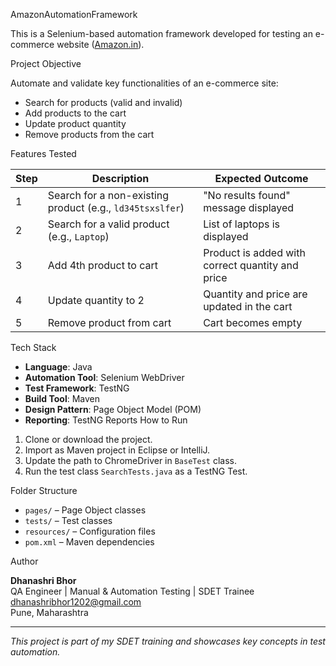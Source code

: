 AmazonAutomationFramework

This is a Selenium-based automation framework developed for testing an e-commerce website ([Amazon.in](https://www.amazon.in)).

 Project Objective

Automate and validate key functionalities of an e-commerce site:

- Search for products (valid and invalid)
- Add products to the cart
- Update product quantity
- Remove products from the cart

Features Tested

| Step | Description | Expected Outcome |
|------|-------------|------------------|
| 1    | Search for a non-existing product (e.g., `ld345tsxslfer`) | "No results found" message displayed |
| 2    | Search for a valid product (e.g., `Laptop`) | List of laptops is displayed |
| 3    | Add 4th product to cart | Product is added with correct quantity and price |
| 4    | Update quantity to 2 | Quantity and price are updated in the cart |
| 5    | Remove product from cart | Cart becomes empty |
 Tech Stack

- **Language**: Java
- **Automation Tool**: Selenium WebDriver
- **Test Framework**: TestNG
- **Build Tool**: Maven
- **Design Pattern**: Page Object Model (POM)
- **Reporting**: TestNG Reports
 How to Run

1. Clone or download the project.
2. Import as Maven project in Eclipse or IntelliJ.
3. Update the path to ChromeDriver in `BaseTest` class.
4. Run the test class `SearchTests.java` as a TestNG Test.

 Folder Structure

- `pages/` – Page Object classes
- `tests/` – Test classes
- `resources/` – Configuration files
- `pom.xml` – Maven dependencies

 Author

**Dhanashri Bhor**  
QA Engineer | Manual & Automation Testing | SDET Trainee  
 dhanashribhor1202@gmail.com  
 Pune, Maharashtra

---

_This project is part of my SDET training and showcases key concepts in test automation._
